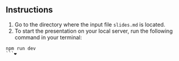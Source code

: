 ## Instructions

1. Go to the directory where the input file `slides.md` is located.
2. To start the presentation on your local server, run the following command in your terminal:

```shell
npm run dev
```❤️
